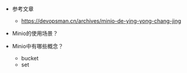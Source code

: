 - 参考文章
	- https://devopsman.cn/archives/minio-de-ying-yong-chang-jing

- Minio的使用场景？

- Minio中有哪些概念？
	- bucket
	- set
